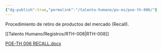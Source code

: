 ```yaml
---
{"dg-publish":true,"permalink":"/talento-humano/po-es/poe-th-006/"}
---
```


Procedimiento de retiro de productos del mercado (Recall).

[[Talento Humano/Registros/RTH-008\|RTH-008]]

[POE-TH 006 RECALL.docx](https://drive.google.com/open?id=1NdSIj_p75kls9L0cjk90N4mpL2ozmsRS&usp=drive_copy)